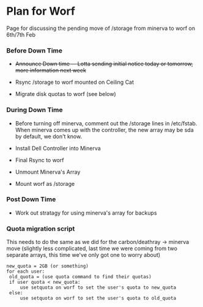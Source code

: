 # Plan for Worf

Page for discussing the pending move of /storage from minerva to worf on 6th/7th Feb

### Before Down Time

*  <del>Announce Down time -- Lotta sending initial notice today or tomorrow, more information next week</del>

*  Rsync /storage to worf mounted on Ceiling Cat

*  Migrate disk quotas to worf (see below)

### During Down Time

*  Before turning off minerva, comment out the /storage lines in /etc/fstab. When minerva comes up with the controller, the new array may be sda by default, we don't know. 

*  Install Dell Controller into Minerva

*  Final Rsync to worf

*  Unmount Minerva's Array

*  Mount worf as /storage

### Post Down Time

*  Work out stratagy for using minerva's array for backups

### Quota migration script

This needs to do the same as we did for the carbon/deathray -> minerva move (slightly less complicated, last time we were coming from two separate arrays, this time we've only got one to worry about)
    
    new_quota = 2GB (or something)
    for each user:
     old_quota = (use quota command to find their quotas)
     if user quota < new_quota:
         use setquota on worf to set the user's quota to new_quota
     else:
         use setquota on worf to set the user's quota to old_quota

